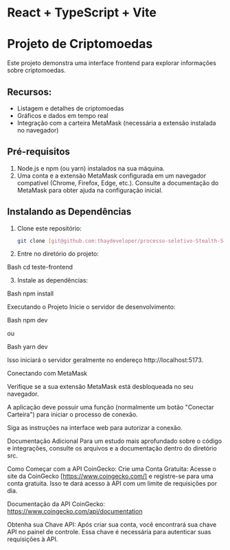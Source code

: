 # React + TypeScript + Vite

# Projeto de Criptomoedas

Este projeto demonstra uma interface frontend para explorar informações sobre criptomoedas.

## Recursos:

* Listagem e detalhes de criptomoedas
* Gráficos e dados em tempo real
* Integração com a carteira MetaMask (necessária a extensão instalada no navegador)

## Pré-requisitos

1. Node.js e npm (ou yarn) instalados na sua máquina. 
2. Uma conta e a extensão MetaMask configurada em um navegador compatível (Chrome, Firefox, Edge, etc.). Consulte a documentação do MetaMask para obter ajuda na configuração inicial.

## Instalando as Dependências

1. Clone este repositório:
   ```bash
   git clone [git@github.com:thaydeveloper/processo-seletivo-Stealth-Startup.git]
   
2. Entre no diretório do projeto:

Bash
cd teste-frontend

3. Instale as dependências:

Bash
npm install 


Executando o Projeto
Inicie o servidor de desenvolvimento:

Bash
npm dev

ou

Bash
yarn dev

Isso iniciará o servidor geralmente no endereço http://localhost:5173.


Conectando com MetaMask

Verifique se a sua extensão MetaMask está desbloqueada no seu navegador.

A aplicação deve possuir uma função (normalmente um botão "Conectar Carteira") para iniciar o processo de conexão.

Siga as instruções na interface web para autorizar a conexão.

Documentação Adicional
Para um estudo mais aprofundado sobre o código e integrações, consulte os arquivos e a documentação dentro do diretório src.

Como Começar com a API CoinGecko:
Crie uma Conta Gratuita:
Acesse o site da CoinGecko [https://www.coingecko.com/]  e registre-se para uma conta gratuita. Isso te dará acesso à API com um limite de requisições por dia.

Documentação da API CoinGecko: https://www.coingecko.com/api/documentation

Obtenha sua Chave API:
Após criar sua conta, você encontrará sua chave API no painel de controle. Essa chave é necessária para autenticar suas requisições à API.



